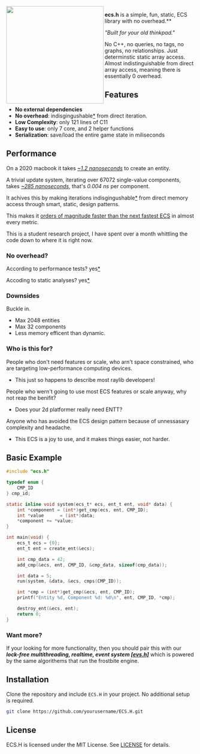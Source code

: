 <img align="left" style="width:260px" src="./misc/ecs.h.gif" width="288px">

**ecs.h** is a simple, fun, static, ECS library with no overhead.**

*"Built for your old thinkpad."*

No C++, no queries, no tags, no graphs, no relationships. Just determinstic static array access. Almost indistinguishable from direct array access, meaning there is essentially 0 overhead.

## Features

- **No external dependencies**
- **No overhead**: indisgingushable[*](https://github.com/173duprot/ecs.h/blob/main/PERFORMANCE.md#static-analysis) from direct iteration.
- **Low Complexity**: only 121 lines of C11
- **Easy to use**: only 7 core, and 2 helper functions
- **Serialization**: save/load the entire game state in miliseconds

## Performance
 
On a 2020 macbook it takes *[~1.2 nanoseconds](https://github.com/173duprot/ecs.h/blob/main/PERFORMANCE.md)* to create an entity.

A trivial update system, iterating over 67072 single-value components, takes *[~285 nanoseconds](https://github.com)*, that's *0.004 ns* per component. 

It achives this by making iterations indisgingushable[*](https://github.com/173duprot/ecs.h/blob/main/PERFORMANCE.md#static-analysis) from direct memory access through smart, static, design patterns.

This makes it [orders of magnitude faster than the next fastest ECS](https://github.com/abeimler/ecs_benchmark?tab=readme-ov-file) in almost every metric. 

This is a student research project, I have spent over a month whittling the code down to where it is right now.

### No overhead?

According to performance tests? yes[*](https://github.com/173duprot/ecs.h/blob/main/PERFORMANCE.md)

Accoding to static analyses? yes[*](https://github.com/173duprot/ecs.h/blob/main/PERFORMANCE.md#static-analysis)


### Downsides

Buckle in.

- Max 2048 entities
- Max 32 components
- Less memory efficent than dynamic.

### Who is this for?

People who don't need features or scale, who arn't space constrained, who are targeting low-performance computing devices.

- This just so happens to describe most raylib developers!

People who wern't going to use most ECS features or scale anyway, why not reap the benifit?

- Does your 2d platformer really need ENTT?

Anyone who has avoided the ECS design pattern because of unnessasary complexity and headache.

- This ECS is a joy to use, and it makes things easier, not harder.

## Basic Example

```c
#include "ecs.h"

typedef enum {
    CMP_ID
} cmp_id;

static inline void system(ecs_t* ecs, ent_t ent, void* data) {
    int *component = (int*)get_cmp(ecs, ent, CMP_ID);
    int *value      = (int*)data;
    *component += *value;
}

int main(void) {
    ecs_t ecs = {0};
    ent_t ent = create_ent(&ecs);

    int cmp_data = 42;
    add_cmp(&ecs, ent, CMP_ID, &cmp_data, sizeof(cmp_data));

    int data = 5;
    run(system, &data, &ecs, cmps(CMP_ID));

    int *cmp = (int*)get_cmp(&ecs, ent, CMP_ID);
    printf("Entity %d, Component %d: %d\n", ent, CMP_ID, *cmp);

    destroy_ent(&ecs, ent);
    return 0;
}
```

### Want more?

If your looking for more functionality, then you should pair this with our ***lock-free multithreading, realtime, event system [\[evs.h\]](https://github.com/173duprot/evs.h)*** which is powered by the same algorithems that run the frostbite engine.

## Installation

Clone the repository and include `ECS.H` in your project. No additional setup is required.

```bash
git clone https://github.com/yourusername/ECS.H.git
```

## License

ECS.H is licensed under the MIT License. See [LICENSE](LICENSE) for details.
